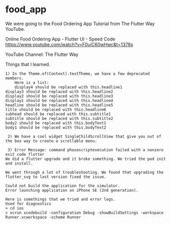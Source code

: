 # food_app

We were going to the Food Ordering App Tutorial from The Flutter Way YouTube. 

Online Food Ordering App - Flutter UI - Speed Code
https://www.youtube.com/watch?v=F0ujC60wHwc&t=1378s

YouTube Channel: The Flutter Way

Things that I learned.

    1) In the Theme.of(Context).textTheme, we have a few deprecated members. 
    	Here is a list:
    	display4 should be replaced with this.headline1
	display3 should be replaced with this.headline2
	display2 should be replaced with this.headline3
	display1 should be replaced with this.headline4
	headline should be replaced with this.headline5
	title should be replaced with this.headline6
	subhead should be replaced with this.subtitle1
	subtitle should be replaced with this.subtitle2
	body2 should be replaced with this.bodyText1
	body1 should be replaced with this.bodyText2
	
     2) We have a cool widget SingleChildScrollView that give you out of the box way to create a scrollable menu.

     3) Error Message: command phasescriptexecution failed with a nonzero exit code flutter
	We did a flutter upgrade and it broke something. We tried the pod init and install. 

	We went through a lot of troubleshooting. We found that upgrading the flutter_svg to last version fixed the issue. 
		
	Could not build the application for the simulator.
	Error launching application on iPhone SE (2nd generation).
		
	Here is somethings that we tried and error logs. 
	Used for diagnostics
	> cd ios
	> xcrun xcodebuild -configuration Debug -showBuildSettings -workspace Runner.xcworkspace -scheme Runner

		


